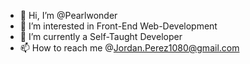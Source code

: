 - 👋 Hi, I’m @Pearlwonder
- 👀 I’m interested in Front-End Web-Development 
- 🌱 I’m currently a Self-Taught Developer 
- 📫 How to reach me @Jordan.Perez1080@gmail.com

<!---
Pearlwonder/Pearlwonder is a ✨ special ✨ repository because its `README.md` (this file) appears on your GitHub profile.
You can click the Preview link to take a look at your changes.
--->
